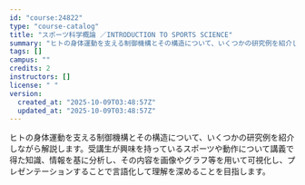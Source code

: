 ```yaml
---
id: "course:24822"
type: "course-catalog"
title: "スポーツ科学概論 ／INTRODUCTION TO SPORTS SCIENCE"
summary: "ヒトの身体運動を支える制御機構とその構造について、いくつかの研究例を紹介しながら解説します。受講生が興味を持っているスポーツや動作について講義で得た知識、情報を基に分析し、その内容を画像やグラフ等を用いて可視化し、プレゼンテーションすること…"
tags: []
campus: ""
credits: 2
instructors: []
license: " "
version:
  created_at: "2025-10-09T03:48:57Z"
  updated_at: "2025-10-09T03:48:57Z"
---
```


ヒトの身体運動を支える制御機構とその構造について、いくつかの研究例を紹介しながら解説します。受講生が興味を持っているスポーツや動作について講義で得た知識、情報を基に分析し、その内容を画像やグラフ等を用いて可視化し、プレゼンテーションすることで言語化して理解を深めることを目指します。
